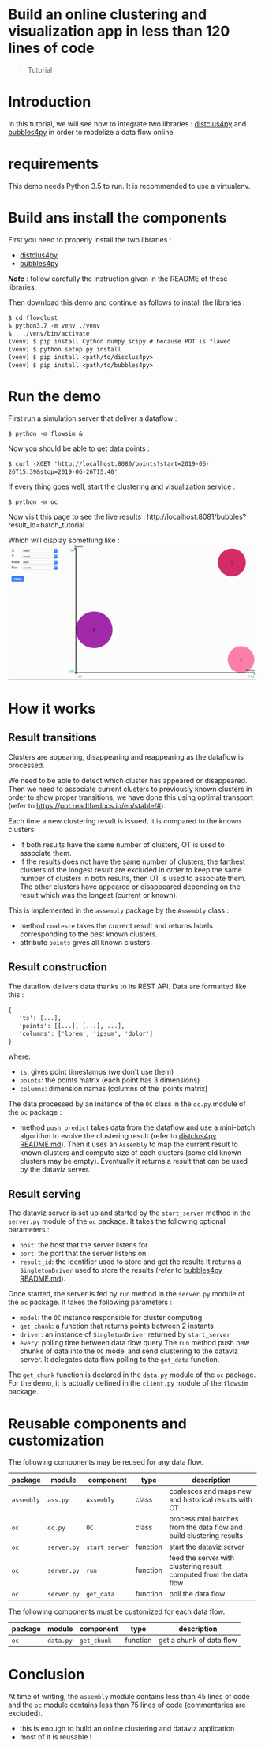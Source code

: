 # Build an online clustering and visualization app in less than 120 lines of code 
> Tutorial

# Introduction
In this tutorial, we will see how to integrate two libraries :
[distclus4py](https://github.com/wearelumenai/distclus4py)
and
[bubbles4py](https://github.com/wearelumenai/bubbles4py)
in order to modelize a data flow online.

# requirements
This demo needs Python 3.5 to run. It is recommended to use a virtualenv.

# Build ans install the components
First you need to properly install the two libraries :
 - [distclus4py](https://github.com/wearelumenai/distclus4py)
 - [bubbles4py](https://github.com/wearelumenai/bubbles4py)

**_Note_** : follow carefully the instruction given in the README of these
libraries.

Then download this demo and continue as follows to install the libraries :

```
$ cd flowclust
$ python3.7 -m venv ./venv
$ . ./venv/bin/activate
(venv) $ pip install Cython numpy scipy # because POT is flawed
(venv) $ python setup.py install
(venv) $ pip install <path/to/disclus4py>
(venv) $ pip install <path/to/bubbles4py>
```

# Run the demo

First run a simulation server that deliver a dataflow :

```
$ python -m flowsim &
```

Now you should be able to get data points :

```
$ curl -XGET 'http://localhost:8080/points?start=2019-06-26T15:39&stop=2019-06-26T15:40'
```

If every thing goes well, start the clustering and visualization service :

```
$ python -m oc
```

Now visit this page to see the live results :
http://localhost:8081/bubbles?result_id=batch_tutorial

Which will display something like :
![bubbles](./oc.gif)

# How it works

## Result transitions

Clusters are appearing, disappearing and reappearing as the dataflow is
processed.

We need to be able to detect which cluster has appeared or disappeared.
Then we need to associate current clusters to previously known clusters
in order to show proper transitions,
we have done this using optimal transport
(refer to https://pot.readthedocs.io/en/stable/#).

Each time a new clustering result is issued, it is compared to the known
clusters.
 - If both results have the same number of clusters,
   OT is used to associate them.
 - If the results does not have the same number of clusters,
   the farthest clusters of the longest result are excluded in order
   to keep the same number of clusters in both results,
   then OT is used to associate them. <br>
   The other clusters have appeared or disappeared depending on the result
   which was the longest (current or known).
   
This is implemented in the `assembly` package by the `Assembly` class :
 - method `coalesce` takes the current result and returns labels corresponding
 to the best known clusters.
 - attribute `points` gives all known clusters.
 
 ## Result construction
 
 The dataflow delivers data thanks to its REST API. Data are formatted like
 this :
 ```
{
    'ts': [...],
    'points': [[...], [...], ...],
    'columns': ['lorem', 'ipsum', 'dolor']
}
```
where:
 - `ts`: gives point timestamps (we don't use them)
 - `points`: the points matrix (each point has 3 dimensions)
 - `columns`: dimension names (columns of the `points matrix)
 
The data processed by an instance of the `OC` class in the `oc.py` module
 of the `oc` package :
 - method `push_predict` takes data from the dataflow and use a mini-batch
 algorithm to evolve the clustering result
 (refer to
 [distclus4py README.md](https://github.com/wearelumenai/distclus4py)).
 Then it uses an `Assembly` to map the current result to known clusters
 and compute size of each clusters (some old known clusters may be empty).
 Eventually it returns a result that can be used by the dataviz server.
 
## Result serving

The dataviz server is set up and started by the `start_server`
method in the `server.py` module of the `oc` package. It takes the following
optional parameters :
 - `host`: the host that the server listens for
 - `port`: the port that the server listens on
 - `result_id`: the identifier used to store and get the results
 It returns a `SingletonDriver` used to store the results (refer to
 [bubbles4py README.md](https://github.com/wearelumenai/bubbles4py)).

Once started, the server is fed by `run` method in the `server.py` module
of the `oc` package. It takes the following parameters :
 - `model`: the `OC` instance responsible for cluster computing
 - `get_chunk`: a function that returns points between 2 instants
 - `driver`: an instance of `SingletonDriver` returned by `start_server`
 - `every`: polling time between data flow query
The `run` method push new chunks of data into the `OC` model and send 
clustering to the dataviz server. It delegates data flow polling to the
`get_data` function.

The `get_chunk` function is declared in the `data.py` module of the `oc`
package. For the demo, it is actually defined in the `client.py` module
of the `flowsim` package. 

# Reusable components and customization

The following components may be reused for any data flow.

package    | module       | component      | type       | description
---------- | ------------ | -------------- | ---------- | -----------
`assembly` | `ass.py`     | `Assembly`     | class      | coalesces and maps new and historical results with OT
`oc`       | `oc.py`      | `OC`           | class      | process mini batches from the data flow and build clustering results
`oc`       | `server.py`  | `start_server` | function   | start the dataviz server
`oc`       | `server.py`  | `run`          | function   | feed the server with clustering result computed from the data flow
`oc`       | `server.py`  | `get_data`     | function   | poll the data flow
 
 
 The following components must be customized for each data flow.

package    | module       | component      | type       | description
---------- | ------------ | -------------- | ---------- | -----------
`oc`       | `data.py`    | `get_chunk`    | function   | get a chunk of data flow
 
# Conclusion

At time of writing, the `assembly` module contains less than 45 lines of code and the
`oc` module contains less than 75 lines of code (commentaries are excluded).
 - this is enough to build an online clustering and dataviz application
 - most of it is reusable !
 

